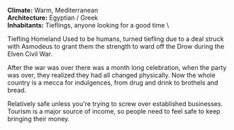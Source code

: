 **Climate:** Warm, Mediterranean \
**Architecture:** Egyptian / Greek \
**Inhabitants:** Tieflings, anyone looking for a good time \

Tiefling Homeland
Used to be humans, turned tiefling due to a deal struck with Asmodeus to 
grant them the strength to ward off the Drow during the Elven Civil War.

After the war was over there was a month long celebration, when the party
was over, they realized they had all changed physically. Now the whole country
is a mecca for indulgences, from drug and drink to brothels and bread.

Relatively safe unless you're trying to screw over established businesses. Tourism
is a major source of income, so people need to feel safe to keep bringing their money. 
